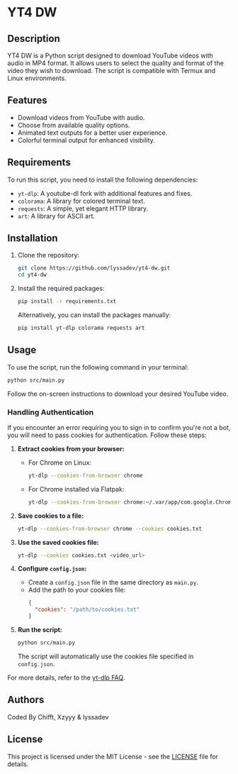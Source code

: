 # YT4 DW

## Description
YT4 DW is a Python script designed to download YouTube videos with audio in MP4 format. It allows users to select the quality and format of the video they wish to download. The script is compatible with Termux and Linux environments.

## Features
- Download videos from YouTube with audio.
- Choose from available quality options.
- Animated text outputs for a better user experience.
- Colorful terminal output for enhanced visibility.

## Requirements
To run this script, you need to install the following dependencies:

- `yt-dlp`: A youtube-dl fork with additional features and fixes.
- `colorama`: A library for colored terminal text.
- `requests`: A simple, yet elegant HTTP library.
- `art`: A library for ASCII art.

## Installation
1. Clone the repository:
   ```sh
   git clone https://github.com/lyssadev/yt4-dw.git
   cd yt4-dw
   ```

2. Install the required packages:
   ```sh
   pip install -r requirements.txt
   ```

   Alternatively, you can install the packages manually:
   ```sh
   pip install yt-dlp colorama requests art
   ```

## Usage
To use the script, run the following command in your terminal:
```sh
python src/main.py
```

Follow the on-screen instructions to download your desired YouTube video.

### Handling Authentication
If you encounter an error requiring you to sign in to confirm you're not a bot, you will need to pass cookies for authentication. Follow these steps:

1. **Extract cookies from your browser:**
   - For Chrome on Linux:
     ```sh
     yt-dlp --cookies-from-browser chrome
     ```
   - For Chrome installed via Flatpak:
     ```sh
     yt-dlp --cookies-from-browser chrome:~/.var/app/com.google.Chrome/
     ```

2. **Save cookies to a file:**
   ```sh
   yt-dlp --cookies-from-browser chrome --cookies cookies.txt
   ```

3. **Use the saved cookies file:**
   ```sh
   yt-dlp --cookies cookies.txt <video_url>
   ```

4. **Configure `config.json`:**
   - Create a `config.json` file in the same directory as `main.py`.
   - Add the path to your cookies file:
     ```json
     {
       "cookies": "/path/to/cookies.txt"
     }
     ```

5. **Run the script:**
   ```sh
   python src/main.py
   ```

   The script will automatically use the cookies file specified in `config.json`.

For more details, refer to the [yt-dlp FAQ](https://github.com/yt-dlp/yt-dlp/wiki/FAQ#how-do-i-pass-cookies-to-yt-dlp).

## Authors
Coded By Chifft, Xzyyy & lyssadev

## License
This project is licensed under the MIT License - see the [LICENSE](LICENSE) file for details.